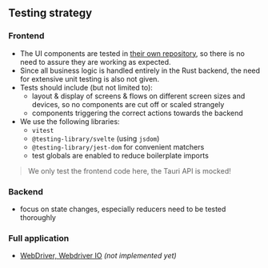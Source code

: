 ## Testing strategy

### Frontend

- The UI components are tested in [their own repository](https://github.com/impierce/ui-components), so there is no need to assure they are working as expected.
- Since all business logic is handled entirely in the Rust backend, the need for extensive unit testing is also not given.
- Tests should include (but not limited to):
  - layout & display of screens & flows on different screen sizes and devices, so no components are cut off or scaled strangely
  - components triggering the correct actions towards the backend
- We use the following libraries:
  - `vitest`
  - `@testing-library/svelte` (using `jsdom`)
  - `@testing-library/jest-dom` for convenient matchers
  - test globals are enabled to reduce boilerplate imports

> We only test the frontend code here, the Tauri API is mocked!

### Backend

- focus on state changes, especially reducers need to be tested thoroughly

### Full application

- [WebDriver, Webdriver IO](https://tauri.app/v1/guides/testing/webdriver/introduction/) _(not implemented yet)_

